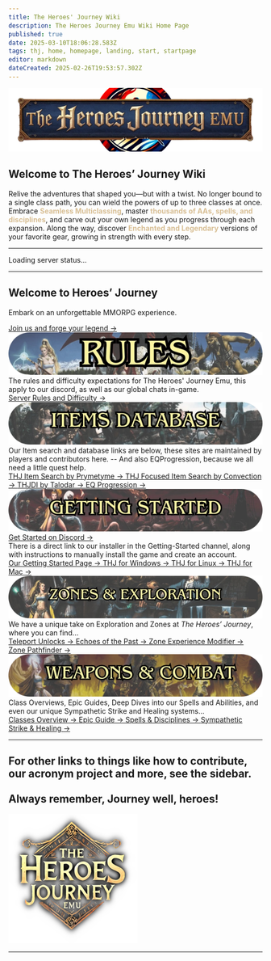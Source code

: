 ```yaml
---
title: The Heroes' Journey Wiki
description: The Heroes Journey Emu Wiki Home Page
published: true
date: 2025-03-10T18:06:28.583Z
tags: thj, home, homepage, landing, start, startpage
editor: markdown
dateCreated: 2025-02-26T19:53:57.302Z
---
```


<section class="wiki-hero-section">
  <!-- Image Container -->
  <div class="wiki-hero-image-container">
    <img src="/wikibanner_thj.webp" alt="Wiki Banner" class="wiki-hero-image">
  </div>

  <!-- Text Container with a dark background -->
  <div class="wiki-hero-textbox">
    <h1 class="wiki-hero-title">Welcome to The Heroes’ Journey Wiki</h1>
    <p class="wiki-hero-subtitle">
      Relive the adventures that shaped you—but with a twist. No longer bound
      to a single class path, you can wield the powers of up to three classes
      at once. Embrace <span style="color: #d8bf95"><strong>Seamless Multiclassing</strong></span>, master
      <span style="color: #d8bf95"><strong>thousands of AAs, spells, and disciplines</strong></span>, and carve
      out your own legend as you progress through each expansion. Along the
      way, discover <span style="color: #d8bf95"><strong>Enchanted and Legendary</strong></span> versions of your
      favorite gear, growing in strength with every step.
    </p>
  </div>
</section>



---

<div id="server-status">Loading server status...</div>

---

<!-- Hero Section -->
<section class="frontpage-hero">
  <div class="hero-overlay">
    <div class="hero-content">
      <h1>Welcome to Heroes’ Journey</h1>
      <p>Embark on an unforgettable MMORPG experience.</p>
      <a href="https://heroesjourneyemu.com" class="cta-button hero-button">
        Join us and forge your legend →
      </a>
    </div>
  </div>
</section>

<!-- Main Content Section -->
<section class="frontpage-section">

  <!-- 1) Rules -->
  <div class="image-card">
    <img src="/rules_boxart_banner.webp" alt="Rules Banner" class="banner-image">
  </div>
  <div class="info-box">
    The rules and difficulty expectations for The Heroes' Journey Emu, this apply to our discord, as well as our global chats in-game.
  </div>
  <div class="centered-block">
    <a href="/rules" class="cta-button">
      Server Rules and Difficulty →
    </a>
  </div>
  
  <div class="divider"></div>

  <!-- 2) Items & Database -->
  <div class="image-card">
    <img src="/items_boxart_banner.webp" alt="Items Banner" class="banner-image">
  </div>
  <div class="info-box">
    Our Item search and database links are below, these sites are maintained by players and contributors here. -- And also EQProgression, because we all need a little quest help.
  </div>
  <div class="centered-block cta-group">
    <a href="https://info.heroesjourneyemu.com" class="cta-button">
      THJ Item Search by Prymetyme →
    </a>
    <a href="https://eqdb.net/" class="cta-button">
      THJ Focused Item Search by Convection →
    </a>
    <a href="https://www.thjdi.cc/" class="cta-button">
      THJDI by Talodar →
    </a>
    <a href="https://www.eqprogression.com/" class="cta-button">
      EQ Progression →
    </a>
  </div>
  
  <div class="divider"></div>

  <!-- 3) Getting Started -->
  <div class="image-card">
    <img src="/gettingstarted_boxart_banner.webp" alt="Getting Started Banner" class="banner-image">
  </div>
  <div class="centered-block">
    <a href="https://discord.com/servers/the-heroes-journey-1204418766318862356" class="cta-button">
      Get Started on Discord →
    </a>
  </div>

  <!-- Replaced blockquote with info-box -->
  <div class="info-box">
    There is a direct link to our installer in the Getting-Started channel, along with instructions to manually install the game and create an account.
  </div>

  <div class="centered-block cta-group">
    <a href="/getting-started" class="cta-button">
      Our Getting Started Page →
    </a>
    <a href="/getting-started/installation-guide" class="cta-button">
      THJ for Windows →
    </a>
    <a href="/getting-started/linux" class="cta-button">
      THJ for Linux →
    </a>
    <a href="/getting-started/mac" class="cta-button">
      THJ for Mac →
    </a>
  </div>

  <div class="divider"></div>

  <!-- 4) Zones -->
  <div class="image-card">
    <img src="/zones_boxart_banner.webp" alt="Zones Banner" class="banner-image">
  </div>
  <!-- Replaced blockquote with info-box -->
  <div class="info-box">
    We have a unique take on Exploration and Zones at <em>The Heroes’ Journey</em>, where you can find...
  </div>

  <div class="centered-block cta-group">
    <a href="/exploration-and-combat/teleport" class="cta-button">
      Teleport Unlocks →
    </a>
    <a href="/exploration-and-combat/echo-of-the-past" class="cta-button">
      Echoes of the Past →
    </a>
    <a href="/exploration-and-combat/zem" class="cta-button">
      Zone Experience Modifier →
    </a>
    <a href="/exploration-and-combat/zone-guide" class="cta-button">
      Zone Pathfinder →
    </a>
  </div>

  <div class="divider"></div>

  <!-- 5) Weapons & Combat -->
  <div id="weapons-combat" class="image-card">
    <img src="/weapons_box_art.webp" alt="Weapons Banner" class="banner-image">
  </div>
  <!-- Replaced blockquote with info-box -->
  <div class="info-box">
    Class Overviews, Epic Guides, Deep Dives into our Spells and Abilities, and even our unique Sympathetic Strike and Healing systems...
  </div>

  <div class="centered-block cta-group">
    <a href="/classes-and-abilities" class="cta-button">
      Classes Overview →
    </a>
    <a href="/equipment-guide/epics" class="cta-button">
      Epic Guide →
    </a>
    <a href="/classes-and-abilities/spells-and-abilities" class="cta-button">
      Spells &amp; Disciplines →
    </a>
    <a href="/equipment-guide/symp-items" class="cta-button">
      Sympathetic Strike &amp; Healing →
    </a>
  </div>

---

  <h2 class="additional-links-header">
    For other links to things like how to contribute, our acronym project and more, see the sidebar. <br><br>Always remember, Journey well, heroes!
  </h2>

  <div class="centered-block">
    <img src="/thj_icon.png" alt="THJ Icon" class="icon-image">
  </div>
</section>

---

